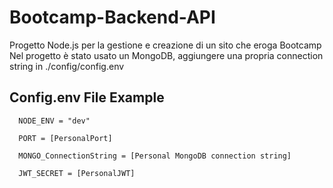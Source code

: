 # Bootcamp-Backend-API
Progetto Node.js per la gestione e creazione di un sito che eroga Bootcamp<br> Nel progetto è stato usato un MongoDB, aggiungere una propria connection string in ./config/config.env 

## Config.env File Example 
``` env
  NODE_ENV = "dev"

  PORT = [PersonalPort]

  MONGO_ConnectionString = [Personal MongoDB connection string]

  JWT_SECRET = [PersonalJWT]
```
